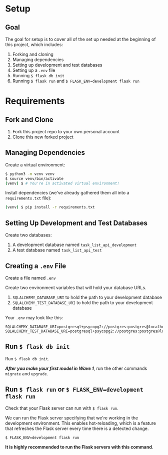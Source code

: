 # Setup

## Goal

The goal for setup is to cover all of the set up needed at the beginning of this project, which includes:

1. Forking and cloning
1. Managing dependencies
1. Setting up development and test databases
1. Setting up a `.env` file
1. Running `$ flask db init`
1. Running `$ flask run` and `$ FLASK_ENV=development flask run`

# Requirements

## Fork and Clone

1. Fork this project repo to your own personal account
1. Clone this new forked project

## Managing Dependencies

Create a virtual environment:

```bash
$ python3 -m venv venv
$ source venv/bin/activate
(venv) $ # You're in activated virtual environment!
```

Install dependencies (we've already gathered them all into a `requirements.txt` file):

```bash
(venv) $ pip install -r requirements.txt
```

## Setting Up Development and Test Databases

Create two databases:

1. A development database named `task_list_api_development`
1. A test database named `task_list_api_test`

## Creating a `.env` File

Create a file named `.env`

Create two environment variables that will hold your database URLs.

1. `SQLALCHEMY_DATABASE_URI` to hold the path to your development database
1. `SQLALCHEMY_TEST_DATABASE_URI` to hold the path to your development database

Your `.env` may look like this:

```
SQLALCHEMY_DATABASE_URI=postgresql+psycopg2://postgres:postgres@localhost:5432/task_list_api_development
SQLALCHEMY_TEST_DATABASE_URI=postgresql+psycopg2://postgres:postgres@localhost:5432/task_list_api_test
```

## Run `$ flask db init`

Run `$ flask db init`.

**_After you make your first model in Wave 1_**, run the other commands `migrate` and `upgrade`.

## Run `$ flask run` or `$ FLASK_ENV=development flask run`

Check that your Flask server can run with `$ flask run`.

We can run the Flask server specifying that we're working in the development environment. This enables hot-reloading, which is a feature that refreshes the Flask server every time there is a detected change.

```bash
$ FLASK_ENV=development flask run
```

**It is highly recommended to run the Flask servers with this command**.
